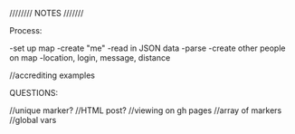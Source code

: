 //////// NOTES ///////

Process:

-set up map -create "me" -read in JSON data -parse -create other people on map -location, login, message, distance

//accrediting examples

QUESTIONS:

//unique marker? //HTML post? //viewing on gh pages //array of markers //global vars